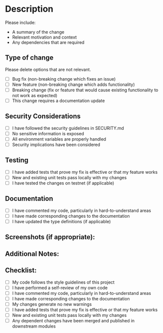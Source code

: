 # Description

Please include:
- A summary of the change
- Relevant motivation and context
- Any dependencies that are required

## Type of change

Please delete options that are not relevant.

- [ ] Bug fix (non-breaking change which fixes an issue)
- [ ] New feature (non-breaking change which adds functionality)
- [ ] Breaking change (fix or feature that would cause existing functionality to not work as expected)
- [ ] This change requires a documentation update

## Security Considerations

- [ ] I have followed the security guidelines in SECURITY.md
- [ ] No sensitive information is exposed
- [ ] All environment variables are properly handled
- [ ] Security implications have been considered

## Testing

- [ ] I have added tests that prove my fix is effective or that my feature works
- [ ] New and existing unit tests pass locally with my changes
- [ ] I have tested the changes on testnet (if applicable)

## Documentation

- [ ] I have commented my code, particularly in hard-to-understand areas
- [ ] I have made corresponding changes to the documentation
- [ ] I have updated the type definitions (if applicable)

## Screenshots (if appropriate):

## Additional Notes:

## Checklist:

- [ ] My code follows the style guidelines of this project
- [ ] I have performed a self-review of my own code
- [ ] I have commented my code, particularly in hard-to-understand areas
- [ ] I have made corresponding changes to the documentation
- [ ] My changes generate no new warnings
- [ ] I have added tests that prove my fix is effective or that my feature works
- [ ] New and existing unit tests pass locally with my changes
- [ ] Any dependent changes have been merged and published in downstream modules
